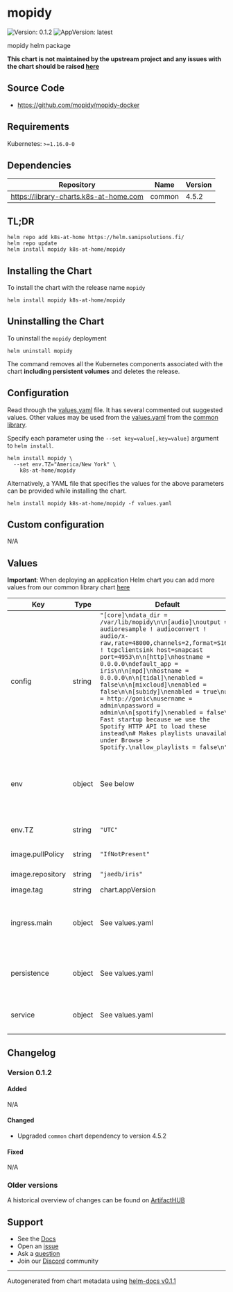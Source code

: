 # mopidy

![Version: 0.1.2](https://img.shields.io/badge/Version-0.1.2-informational?style=flat-square) ![AppVersion: latest](https://img.shields.io/badge/AppVersion-latest-informational?style=flat-square)

mopidy helm package

**This chart is not maintained by the upstream project and any issues with the chart should be raised [here](https://github.com/samipsolutions/helm-charts/issues/new/choose)**

## Source Code

* <https://github.com/mopidy/mopidy-docker>

## Requirements

Kubernetes: `>=1.16.0-0`

## Dependencies

| Repository | Name | Version |
|------------|------|---------|
| https://library-charts.k8s-at-home.com | common | 4.5.2 |

## TL;DR

```console
helm repo add k8s-at-home https://helm.samipsolutions.fi/
helm repo update
helm install mopidy k8s-at-home/mopidy
```

## Installing the Chart

To install the chart with the release name `mopidy`

```console
helm install mopidy k8s-at-home/mopidy
```

## Uninstalling the Chart

To uninstall the `mopidy` deployment

```console
helm uninstall mopidy
```

The command removes all the Kubernetes components associated with the chart **including persistent volumes** and deletes the release.

## Configuration

Read through the [values.yaml](./values.yaml) file. It has several commented out suggested values.
Other values may be used from the [values.yaml](https://github.com/k8s-at-home/library-charts/tree/main/charts/stable/common/values.yaml) from the [common library](https://github.com/k8s-at-home/library-charts/tree/main/charts/stable/common).

Specify each parameter using the `--set key=value[,key=value]` argument to `helm install`.

```console
helm install mopidy \
  --set env.TZ="America/New York" \
    k8s-at-home/mopidy
```

Alternatively, a YAML file that specifies the values for the above parameters can be provided while installing the chart.

```console
helm install mopidy k8s-at-home/mopidy -f values.yaml
```

## Custom configuration

N/A

## Values

**Important**: When deploying an application Helm chart you can add more values from our common library chart [here](https://github.com/k8s-at-home/library-charts/tree/main/charts/stable/common)

| Key | Type | Default | Description |
|-----|------|---------|-------------|
| config | string | `"[core]\ndata_dir = /var/lib/mopidy\n\n[audio]\noutput = audioresample ! audioconvert ! audio/x-raw,rate=48000,channels=2,format=S16LE ! tcpclientsink host=snapcast port=4953\n\n[http]\nhostname = 0.0.0.0\ndefault_app = iris\n\n[mpd]\nhostname = 0.0.0.0\n\n[tidal]\nenabled = false\n\n[mixcloud]\nenabled = false\n\n[subidy]\nenabled = true\nurl = http://gonic\nusername = admin\npassword = admin\n\n[spotify]\nenabled = false\n# Fast startup because we use the Spotify HTTP API to load these instead\n# Makes playlists unavailable under Browse > Spotify.\nallow_playlists = false\n"` |  |
| env | object | See below | environment variables. See more environment variables in the [mopidy documentation](https://mopidy.org/docs). |
| env.TZ | string | `"UTC"` | Set the container timezone |
| image.pullPolicy | string | `"IfNotPresent"` | image pull policy |
| image.repository | string | `"jaedb/iris"` | image repository |
| image.tag | string | chart.appVersion | image tag |
| ingress.main | object | See values.yaml | Enable and configure ingress settings for the chart under this key. |
| persistence | object | See values.yaml | Configure persistence settings for the chart under this key. |
| service | object | See values.yaml | Configures service settings for the chart. |

## Changelog

### Version 0.1.2

#### Added

N/A

#### Changed

* Upgraded `common` chart dependency to version 4.5.2

#### Fixed

N/A

### Older versions

A historical overview of changes can be found on [ArtifactHUB](https://artifacthub.io/packages/helm/k8s-at-home/mopidy?modal=changelog)

## Support

- See the [Docs](https://docs.k8s-at-home.com/our-helm-charts/getting-started/)
- Open an [issue](https://github.com/samipsolutions/helm-charts/issues/new/choose)
- Ask a [question](https://github.com/k8s-at-home/organization/discussions)
- Join our [Discord](https://discord.gg/sTMX7Vh) community

----------------------------------------------
Autogenerated from chart metadata using [helm-docs v0.1.1](https://github.com/k8s-at-home/helm-docs/releases/v0.1.1)
